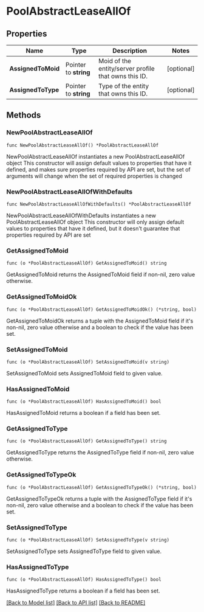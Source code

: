 # PoolAbstractLeaseAllOf

## Properties

Name | Type | Description | Notes
------------ | ------------- | ------------- | -------------
**AssignedToMoid** | Pointer to **string** | Moid of the entity/server profile that owns this ID. | [optional] 
**AssignedToType** | Pointer to **string** | Type of the entity that owns this ID. | [optional] 

## Methods

### NewPoolAbstractLeaseAllOf

`func NewPoolAbstractLeaseAllOf() *PoolAbstractLeaseAllOf`

NewPoolAbstractLeaseAllOf instantiates a new PoolAbstractLeaseAllOf object
This constructor will assign default values to properties that have it defined,
and makes sure properties required by API are set, but the set of arguments
will change when the set of required properties is changed

### NewPoolAbstractLeaseAllOfWithDefaults

`func NewPoolAbstractLeaseAllOfWithDefaults() *PoolAbstractLeaseAllOf`

NewPoolAbstractLeaseAllOfWithDefaults instantiates a new PoolAbstractLeaseAllOf object
This constructor will only assign default values to properties that have it defined,
but it doesn't guarantee that properties required by API are set

### GetAssignedToMoid

`func (o *PoolAbstractLeaseAllOf) GetAssignedToMoid() string`

GetAssignedToMoid returns the AssignedToMoid field if non-nil, zero value otherwise.

### GetAssignedToMoidOk

`func (o *PoolAbstractLeaseAllOf) GetAssignedToMoidOk() (*string, bool)`

GetAssignedToMoidOk returns a tuple with the AssignedToMoid field if it's non-nil, zero value otherwise
and a boolean to check if the value has been set.

### SetAssignedToMoid

`func (o *PoolAbstractLeaseAllOf) SetAssignedToMoid(v string)`

SetAssignedToMoid sets AssignedToMoid field to given value.

### HasAssignedToMoid

`func (o *PoolAbstractLeaseAllOf) HasAssignedToMoid() bool`

HasAssignedToMoid returns a boolean if a field has been set.

### GetAssignedToType

`func (o *PoolAbstractLeaseAllOf) GetAssignedToType() string`

GetAssignedToType returns the AssignedToType field if non-nil, zero value otherwise.

### GetAssignedToTypeOk

`func (o *PoolAbstractLeaseAllOf) GetAssignedToTypeOk() (*string, bool)`

GetAssignedToTypeOk returns a tuple with the AssignedToType field if it's non-nil, zero value otherwise
and a boolean to check if the value has been set.

### SetAssignedToType

`func (o *PoolAbstractLeaseAllOf) SetAssignedToType(v string)`

SetAssignedToType sets AssignedToType field to given value.

### HasAssignedToType

`func (o *PoolAbstractLeaseAllOf) HasAssignedToType() bool`

HasAssignedToType returns a boolean if a field has been set.


[[Back to Model list]](../README.md#documentation-for-models) [[Back to API list]](../README.md#documentation-for-api-endpoints) [[Back to README]](../README.md)


